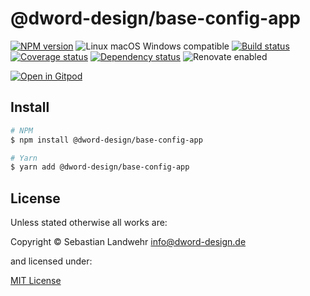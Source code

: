 <!-- TITLE/ -->
# @dword-design/base-config-app
<!-- /TITLE -->

<!-- BADGES/ -->
[![NPM version](https://img.shields.io/npm/v/@dword-design/base-config-app.svg)](https://npmjs.org/package/@dword-design/base-config-app)
![Linux macOS Windows compatible](https://img.shields.io/badge/os-linux%20%7C%C2%A0macos%20%7C%C2%A0windows-blue)
[![Build status](https://img.shields.io/github/workflow/status/dword-design/base-config-app/build)](https://github.com/dword-design/base-config-app/actions)
[![Coverage status](https://img.shields.io/coveralls/dword-design/base-config-app)](https://coveralls.io/github/dword-design/base-config-app)
[![Dependency status](https://img.shields.io/david/dword-design/base-config-app)](https://david-dm.org/dword-design/base-config-app)
![Renovate enabled](https://img.shields.io/badge/renovate-enabled-brightgreen)

[![Open in Gitpod](https://gitpod.io/button/open-in-gitpod.svg)](https://gitpod.io/#https://github.com/dword-design/base-config-app)
<!-- /BADGES -->

<!-- DESCRIPTION/ -->

<!-- /DESCRIPTION -->

<!-- INSTALL/ -->
## Install

```bash
# NPM
$ npm install @dword-design/base-config-app

# Yarn
$ yarn add @dword-design/base-config-app
```
<!-- /INSTALL -->

<!-- LICENSE/ -->
## License

Unless stated otherwise all works are:

Copyright &copy; Sebastian Landwehr <info@dword-design.de>

and licensed under:

[MIT License](https://opensource.org/licenses/MIT)
<!-- /LICENSE -->
